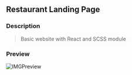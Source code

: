   ## Restaurant Landing Page

  ### Description

  > Basic website with React and SCSS module

  ### Preview

  ![IMGPreview]()
